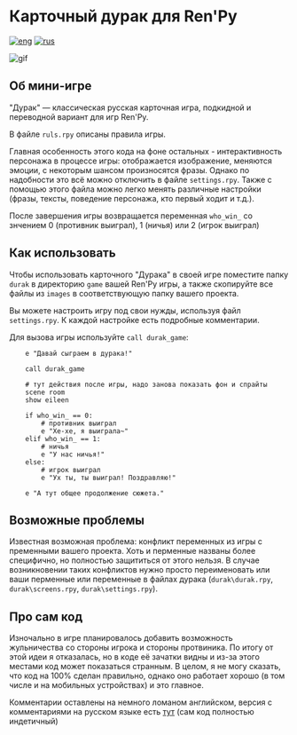 # Карточный дурак для Ren'Py
[![eng](https://img.shields.io/badge/lang-en-en?color=DCDCDC)](https://github.com/N0Fanru/renpy-CardDurak/blob/master/README.md)
[![rus](https://img.shields.io/badge/lang-ru-ru)](https://github.com/N0Fanru/renpy-CardDurak/blob/master/README-ru.md)

![gif](https://github.com/user-attachments/assets/3083327d-daad-471b-b523-67eae0c5d913)


## Об мини-игре
"Дурак" — классическая русская карточная игра, подкидной и переводной вариант для игр Ren'Py.

В файле `ruls.rpy` описаны правила игры.

Главная особенность этого кода на фоне остальных - интерактивность персонажа в процессе игры: отображается изображение, меняются эмоции, с некоторым шансом произносятся фразы. Однако по надобности это всё можно отключить в файле `settings.rpy`. Также с помощью этого файла можно легко менять различные настройки (фразы, тексты, поведение персонажа, кто первый ходит и т.д.).

После завершения игры возвращается переменная `who_win_` со знчением 0 (противник выиграл), 1 (ничья) или 2 (игрок выиграл)

## Как использовать
Чтобы использовать карточного "Дурака" в своей игре поместите папку `durak` в директорию `game` вашей Ren'Py игры, а также скопируйте все файлы из `images` в соответствующую папку вашего проекта.

Вы можете настроить игру под свои нужды, используя файл `settings.rpy`. К каждой настройке есть подробные комментарии.

Для вызова игры используйте `call durak_game`:
```
    e "Давай сыграем в дурака!"

    call durak_game

    # тут действия после игры, надо занова показать фон и спрайты
    scene room
    show eileen

    if who_win_ == 0:
        # противник выиграл
        e "Хе-хе, я выиграла~"
    elif who_win_ == 1:
        # ничья
        e "У нас ничья!"
    else:
        # игрок выиграл
        e "Ух ты, ты выиграл! Поздравляю!"

    e "А тут общее продолжение сюжета."
```


## Возможные проблемы
Известная возможная проблема: конфликт переменных из игры с пременными вашего проекта. Хоть и перменные названы более специфично, но полностью защититься от этого нельзя. В случае возникновении таких конфликтов нужно просто переименовать или ваши перменные или переменные в файлах дурака (`durak\durak.rpy`, `durak\screens.rpy`, `durak\settings.rpy`).

## Про сам код
Изночально в игре планировалось добавить возможность жульничества со стороны игрока и стороны протвиника. По итогу от этой идеи я отказалась, но в коде её зачатки видны и из-за этого местами код может показаться странным. В целом, я не могу сказать, что код на 100% сделан правильно, однако оно работает хорошо (в том числе и на мобильных устройствах) и это главное.

Комментарии оставлены на немного ломаном английском, версия с комментариями на русском языке есть [тут](https://drive.google.com/file/d/1YXWvsiUubg6YJrTtHGueEtW_rVIbHh4k/view?usp=sharing) (сам код полностью индетичный)
